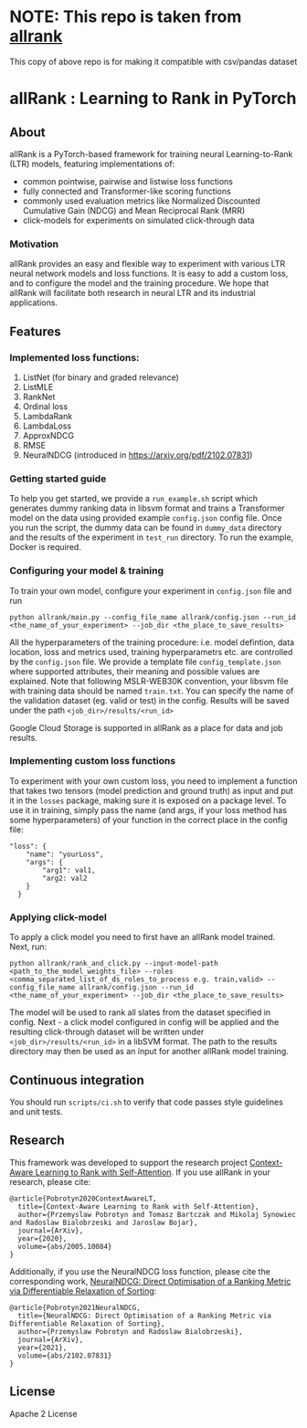# NOTE: This repo is taken from [allrank](https://github.com/allegro/allRank)

This copy of above repo is for making it compatible with csv/pandas dataset

# allRank : Learning to Rank in PyTorch

## About

allRank is a PyTorch-based framework for training neural Learning-to-Rank (LTR) models, featuring implementations of:

* common pointwise, pairwise and listwise loss functions
* fully connected and Transformer-like scoring functions
* commonly used evaluation metrics like Normalized Discounted Cumulative Gain (NDCG) and Mean Reciprocal Rank (MRR)
* click-models for experiments on simulated click-through data

### Motivation

allRank provides an easy and flexible way to experiment with various LTR neural network models and loss functions.
It is easy to add a custom loss, and to configure the model and the training procedure.
We hope that allRank will facilitate both research in neural LTR and its industrial applications.

## Features

### Implemented loss functions:

1. ListNet (for binary and graded relevance)
2. ListMLE
3. RankNet
4. Ordinal loss
5. LambdaRank
6. LambdaLoss
7. ApproxNDCG
8. RMSE
9. NeuralNDCG (introduced in https://arxiv.org/pdf/2102.07831)

### Getting started guide

To help you get started, we provide a ``run_example.sh`` script which generates dummy ranking data in libsvm format and trains
 a Transformer model on the data using provided example ``config.json`` config file. Once you run the script, the dummy data can be found in `dummy_data` directory
 and the results of the experiment in `test_run` directory. To run the example, Docker is required.

### Configuring your model & training

To train your own model, configure your experiment in ``config.json`` file and run

``python allrank/main.py --config_file_name allrank/config.json --run_id <the_name_of_your_experiment> --job_dir <the_place_to_save_results>``

All the hyperparameters of the training procedure: i.e. model defintion, data location, loss and metrics used, training hyperparametrs etc. are controlled
by the ``config.json`` file. We provide a template file ``config_template.json`` where supported attributes, their meaning and possible values are explained.
 Note that following MSLR-WEB30K convention, your libsvm file with training data should be named `train.txt`. You can specify the name of the validation dataset
 (eg. valid or test) in the config. Results will be saved under the path ``<job_dir>/results/<run_id>``

Google Cloud Storage is supported in allRank as a place for data and job results.

### Implementing custom loss functions

To experiment with your own custom loss, you need to implement a function that takes two tensors (model prediction and ground truth) as input
 and put it in the `losses` package, making sure it is exposed on a package level.
To use it in training, simply pass the name (and args, if your loss method has some hyperparameters) of your function in the correct place in the config file:

```
"loss": {
    "name": "yourLoss",
    "args": {
        "arg1": val1,
        "arg2: val2
    }
  }
```

### Applying click-model

To apply a click model you need to first have an allRank model trained.
Next, run:

``python allrank/rank_and_click.py --input-model-path <path_to_the_model_weights_file> --roles <comma_separated_list_of_ds_roles_to_process e.g. train,valid> --config_file_name allrank/config.json --run_id <the_name_of_your_experiment> --job_dir <the_place_to_save_results>``

The model will be used to rank all slates from the dataset specified in config. Next - a click model configured in config will be applied and the resulting click-through dataset will be written under ``<job_dir>/results/<run_id>`` in a libSVM format.
The path to the results directory may then be used as an input for another allRank model training.

## Continuous integration

You should run `scripts/ci.sh` to verify that code passes style guidelines and unit tests.

## Research

This framework was developed to support the research project [Context-Aware Learning to Rank with Self-Attention](https://arxiv.org/abs/2005.10084). If you use allRank in your research, please cite:

```
@article{Pobrotyn2020ContextAwareLT,
  title={Context-Aware Learning to Rank with Self-Attention},
  author={Przemyslaw Pobrotyn and Tomasz Bartczak and Mikolaj Synowiec and Radoslaw Bialobrzeski and Jaroslaw Bojar},
  journal={ArXiv},
  year={2020},
  volume={abs/2005.10084}
}
```

Additionally, if you use the NeuralNDCG loss function, please cite the corresponding work, [NeuralNDCG: Direct Optimisation of a Ranking Metric via Differentiable Relaxation of Sorting](https://arxiv.org/abs/2102.07831):

```
@article{Pobrotyn2021NeuralNDCG,
  title={NeuralNDCG: Direct Optimisation of a Ranking Metric via Differentiable Relaxation of Sorting},
  author={Przemyslaw Pobrotyn and Radoslaw Bialobrzeski},
  journal={ArXiv},
  year={2021},
  volume={abs/2102.07831}
}
```

## License

Apache 2 License
